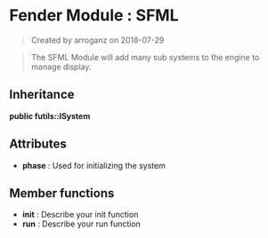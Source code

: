 # Fender Module : SFML
> Created by arroganz on 2018-07-29

> The SFML Module will add many sub systems to the engine to manage display.

## Inheritance
**public futils::ISystem**

## Attributes
+ **phase** : Used for initializing the system
## Member functions
+ **init** : Describe your init function 
+ **run** : Describe your run function
